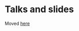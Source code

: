 # Talks and slides

Moved [here](https://bids-website.readthedocs.io/en/latest/getting_started/resources/talks.html)
